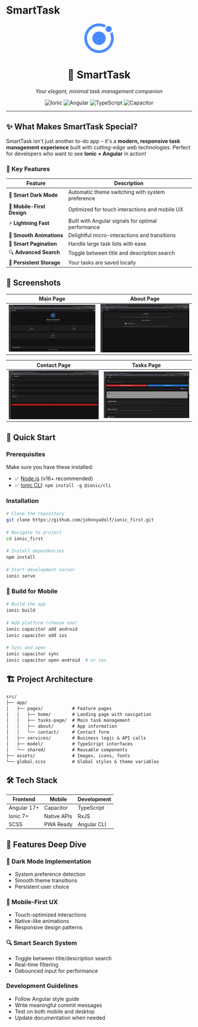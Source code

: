 # SmartTask

<div align="center">
  <img src="src/assets/icon/favicon.png" alt="SmartTask Logo" width="80" height="80">
  <h1>🚀 SmartTask</h1>
  <p><em>Your elegant, minimal task management companion</em></p>
  
  ![Ionic](https://img.shields.io/badge/Ionic-3880FF?style=for-the-badge&logo=ionic&logoColor=white)
  ![Angular](https://img.shields.io/badge/Angular-DD0031?style=for-the-badge&logo=angular&logoColor=white)
  ![TypeScript](https://img.shields.io/badge/TypeScript-007ACC?style=for-the-badge&logo=typescript&logoColor=white)
  ![Capacitor](https://img.shields.io/badge/Capacitor-119EFF?style=for-the-badge&logo=capacitor&logoColor=white)

</div>

---

## ✨ What Makes SmartTask Special?

SmartTask isn't just another to-do app – it's a **modern, responsive task management experience** built with cutting-edge web technologies. Perfect for developers who want to see **Ionic + Angular** in action!

### 🎯 Key Features

| Feature | Description |
|---------|-------------|
| 🌙 **Smart Dark Mode** | Automatic theme switching with system preference |
| 📱 **Mobile-First Design** | Optimized for touch interactions and mobile UX |
| ⚡ **Lightning Fast** | Built with Angular signals for optimal performance |
| 🎨 **Smooth Animations** | Delightful micro-interactions and transitions |
| 📄 **Smart Pagination** | Handle large task lists with ease |
| 🔍 **Advanced Search** | Toggle between title and description search |
| 💾 **Persistent Storage** | Your tasks are saved locally |

## 📱 Screenshots

<div align="center">
  
  | Main Page | About Page |
  |------------|-----------|
  | ![Main Page](screenshots/Main.PNG) | ![About Page](screenshots/About.PNG) |

  | Contact Page | Tasks Page |
  |------------|-----------|
  | ![Contact Page](screenshots/Contact.PNG) | ![Tasks Page](screenshots/Tasks.PNG) |
  
</div>

## 🚀 Quick Start

### Prerequisites

Make sure you have these installed:
- ✅ [Node.js](https://nodejs.org/) (v16+ recommended)
- ✅ [Ionic CLI](https://ionicframework.com/docs/cli): `npm install -g @ionic/cli`

### Installation

```bash
# Clone the repository
git clone https://github.com/johnnyadolf/ionic_first.git

# Navigate to project
cd ionic_first

# Install dependencies
npm install

# Start development server
ionic serve
```

### 📱 Build for Mobile

```bash
# Build the app
ionic build

# Add platform (choose one)
ionic capacitor add android
ionic capacitor add ios

# Sync and open
ionic capacitor sync
ionic capacitor open android  # or ios
```

## 🏗️ Project Architecture

```
src/
├── app/
│   ├── pages/           # Feature pages
│   │   ├── home/        # Landing page with navigation
│   │   ├── tasks-page/  # Main task management
│   │   ├── about/       # App information
│   │   └── contact/     # Contact form
│   ├── services/        # Business logic & API calls
│   ├── model/           # TypeScript interfaces
│   └── shared/          # Reusable components
├── assets/              # Images, icons, fonts
└── global.scss          # Global styles & theme variables
```

## 🛠️ Tech Stack

<div align="center">

| Frontend | Mobile | Development |
|----------|--------|-------------|
| Angular 17+ | Capacitor | TypeScript |
| Ionic 7+ | Native APIs | RxJS |
| SCSS | PWA Ready | Angular CLI |

</div>

## 🎨 Features Deep Dive

### 🌙 Dark Mode Implementation
- System preference detection
- Smooth theme transitions
- Persistent user choice

### 📱 Mobile-First UX
- Touch-optimized interactions
- Native-like animations
- Responsive design patterns

### 🔍 Smart Search System
- Toggle between title/description search
- Real-time filtering
- Debounced input for performance

### Development Guidelines
- Follow Angular style guide
- Write meaningful commit messages
- Test on both mobile and desktop
- Update documentation when needed